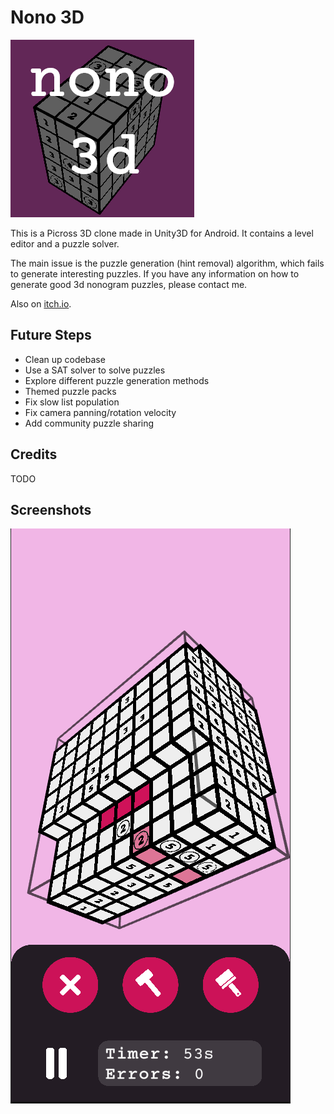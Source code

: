 # Nono 3D

![Cover](Assets/Images/cover_image.png)

This is a Picross 3D clone made in Unity3D for Android. It contains a level editor and a puzzle solver.

The main issue is the puzzle generation (hint removal) algorithm, which fails to generate interesting puzzles. If you have any information on how to generate good 3d nonogram puzzles, please contact me.

Also on [itch.io](https://tesseractcat.itch.io/nono-3d).

## Future Steps

- Clean up codebase
- Use a SAT solver to solve puzzles
- Explore different puzzle generation methods
- Themed puzzle packs
- Fix slow list population
- Fix camera panning/rotation velocity
- Add community puzzle sharing

## Credits

TODO

## Screenshots

![Screenshot](Assets/Images/screenshot_one.PNG)
